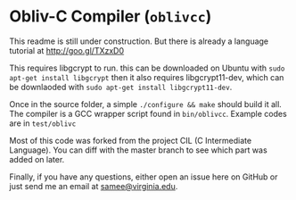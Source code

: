 Obliv-C Compiler (`oblivcc`)
============================

This readme is still under construction. But there is already a language tutorial at http://goo.gl/TXzxD0

This requires libgcrypt to run. this can be downloaded on Ubuntu with `sudo apt-get install libgcrypt` then it also requires libgcrypt11-dev, which can be downlaoded with `sudo apt-get install libgcrypt11-dev`.

Once in the source folder, a simple `./configure && make` should build it all. The compiler is a GCC wrapper script found in `bin/oblivcc`. Example codes are in `test/oblivc`

Most of this code was forked from the project CIL (C Intermediate Language). You can diff with the master branch to see which part was added on later.

Finally, if you have any questions, either open an issue here on GitHub or just send me an email at samee@virginia.edu.
